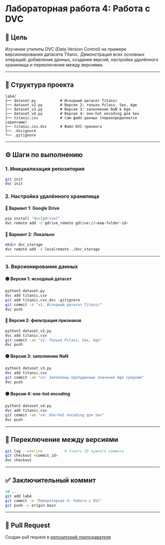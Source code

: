 # Лабораторная работа 4: Работа с DVC

## 📌 Цель
Изучение утилиты DVC (Data Version Control) на примере версионирования датасета Titanic. Демонстрация всех основных операций: добавление данных, создание версий, настройка удалённого хранилища и переключение между версиями.

---

## 📁 Структура проекта
```
lab4/
├── dataset.py           # Исходный датасет Titanic
├── dataset_v2.py        # Версия 2: только Pclass, Sex, Age
├── dataset_v3.py        # Версия 3: заполнение NaN в Age
├── dataset_v4.py        # Версия 4: one-hot encoding для Sex
├── titanic.csv          # Сам файл данных (переопределяется скриптами)
├── titanic.csv.dvc      # Файл DVC-трекинга
├── .dvcignore
└── .gitignore
```

---

## ⚙️ Шаги по выполнению

### 1. Инициализация репозитория
```bash
git init
dvc init
```

### 2. Настройка удалённого хранилища
#### 🔸 Вариант 1: Google Drive
```bash
pip install "dvc[gdrive]"
dvc remote add -d gdrive_remote gdrive://<ваш-folder-id>
```

#### 🔸 Вариант 2: Локально
```bash
mkdir dvc_storage
dvc remote add -d localremote ./dvc_storage
```

---

### 3. Версионирование данных

#### 🟢 Версия 1: исходный датасет
```bash
python3 dataset.py
dvc add titanic.csv
git add titanic.csv.dvc .gitignore
git commit -m "v1: Исходный датасет Titanic"
dvc push
```

#### 🔵 Версия 2: фильтрация признаков
```bash
python3 dataset_v2.py
dvc add titanic.csv
git commit -am "v2: Только Pclass, Sex, Age"
dvc push
```

#### 🟡 Версия 3: заполнение NaN
```bash
python3 dataset_v3.py
dvc add titanic.csv
git commit -am "v3: Заполнены пропущенные значения Age средним"
dvc push
```

#### 🟣 Версия 4: one-hot encoding
```bash
python3 dataset_v4.py
dvc add titanic.csv
git commit -am "v4: One-hot encoding для Sex"
dvc push
```

---

## 🔄 Переключение между версиями
```bash
git log --oneline          # Узнать ID нужного коммита
git checkout <commit_id>
dvc checkout
```

---

## ✅ Заключительный коммит
```bash
cd ..
git add lab4
git commit -m "Лабораторная 4: Работа с DVC"
git push -u origin main
```

---

## 🔁 Pull Request
Создан pull request в [репозиторий преподавателя](https://github.com/kimigara1337/MLOps)
